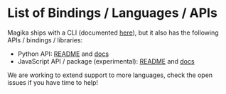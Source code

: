 # List of Bindings / Languages / APIs

Magika ships with a CLI (documented [here](./command_line_interface.md)), but it also has the following APIs / bindings / libraries:
- Python API: [README](../python/README.md) and [docs](./python.md)
- JavaScript API / package (experimental): [README](../js/README.md) and [docs](./js.md)

We are working to extend support to more languages, check the open issues if you have time to help!